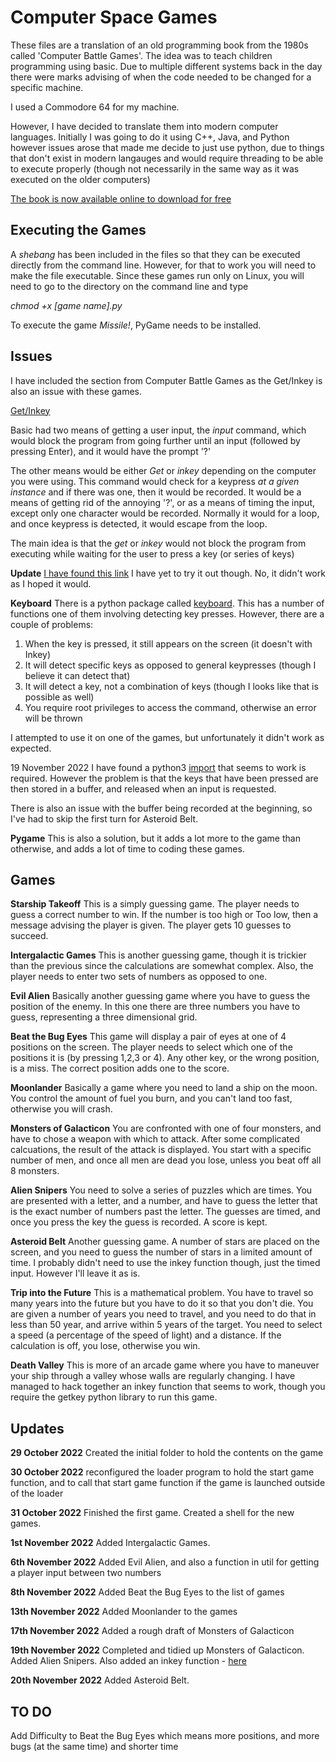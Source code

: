 # Computer Space Games

These files are a translation of an old programming book from the 1980s
called 'Computer Battle Games'. The idea was to teach children programming
using basic. Due to multiple different systems back in the day there were marks
advising of when the code needed to be changed for a specific machine.

I used a Commodore 64 for my machine.

However, I have decided to translate them into modern computer languages. Initially
I was going to do it using C++, Java, and Python however issues arose that made me
decide to just use python, due to things that don't exist in modern langauges and would
require threading to be able to execute properly (though not necessarily in the same way
as it was executed on the older computers)

[The book is now available online to download for free](https://drive.google.com/file/d/0Bxv0SsvibDMTNlMwTi1PTlVxc2M/view?resourcekey=0-kaU6eyAmIVhT3_H8RkHfHA)

## Executing the Games

A *shebang* has been included in the files so that they can be executed directly from the
command line. However, for that to work you will need to make the file executable. Since these
games run only on Linux, you will need to go to the directory on the command line and type

*chmod +x [game name].py*

To execute the game *Missile!*, PyGame needs to be installed.

## Issues

I have included the section from Computer Battle Games as the Get/Inkey is also an issue with these games.

<ins>Get/Inkey</ins>

Basic had two means of getting a user input, the *input* command, which would block the
program from going further until an input (followed by pressing Enter), and it would 
have the prompt '?'

The other means would be either *Get* or *inkey* depending on the computer you were using. This
command would check for a keypress *at a given instance* and if there was one, then it would be recorded.
It would be a means of getting rid of the annoying '?', or as a means of timing the input, except
only one character would be recorded. Normally it would for a loop, and once keypress is detected, it
would escape from the loop.

The main idea is that the *get* or *inkey* would not block the program from executing while waiting
for the user to press a key (or series of keys)

**Update**
[I have found this link](https://stackoverflow.com/questions/60896414/python-preferably-3-equivalent-to-inkey)
I have yet to try it out though.
No, it didn't work as I hoped it would.

**Keyboard**
There is a python package called [keyboard](https://pypi.org/project/keyboard/). This has a number of functions
one of them involving detecting key presses. However, there are a couple of problems:

1) When the key is pressed, it still appears on the screen (it doesn't with Inkey)
2) It will detect specific keys as opposed to general keypresses (though I believe it can detect that)
3) It will detect a key, not a combination of keys (though I looks like that is possible as well)
4) You require root privileges to access the command, otherwise an error will be thrown

I attempted to use it on one of the games, but unfortunately it didn't work as expected.

19 November 2022
I have found a python3 [import](https://pypi.org/project/pynput/) that seems to work is required. However
the problem is that the keys that have been pressed are then stored in a buffer, and released when an input is
requested.

There is also an issue with the buffer being recorded at the beginning, so I've had to skip the first turn 
for Asteroid Belt.

**Pygame**
This is also a solution, but it adds a lot more to the game than otherwise, and adds a lot of time to coding these
games.

## Games

**Starship Takeoff**
This is a simply guessing game. The player needs to guess a correct number to win. If the number is too high or
Too low, then a message advising the player is given. The player gets 10 guesses to succeed.

**Intergalactic Games**
This is another guessing game, though it is trickier than the previous since the calculations are somewhat complex.
Also, the player needs to enter two sets of numbers as opposed to one.

**Evil Alien**
Basically another guessing game where you have to guess the position of the enemy. In this one there are three numbers
you have to guess, representing a three dimensional grid.

**Beat the Bug Eyes**
This game will display a pair of eyes at one of 4 positions on the screen. The player needs to select which one of the
positions it is (by pressing 1,2,3 or 4). Any other key, or the wrong position, is a miss. The correct position adds
one to the score.

**Moonlander**
Basically a game where you need to land a ship on the moon. You control the amount of fuel you burn, and you can't land too fast, otherwise you will crash.

**Monsters of Galacticon**
You are confronted with one of four monsters, and have to chose a weapon with which to attack. After some complicated
calcuations, the result of the attack is displayed. You start with a specific number of men, and once all men are dead
you lose, unless you beat off all 8 monsters.

**Alien Snipers**
You need to solve a series of puzzles which are times. You are presented with a letter, and a number, and have to guess
the letter that is the exact number of numbers past the letter. The guesses are timed, and once you press the key
the guess is recorded. A score is kept.

**Asteroid Belt**
Another guessing game. A number of stars are placed on the screen, and you need to guess the number of stars in
a limited amount of time. I probably didn't need to use the inkey function though, just the timed input. However
I'll leave it as is.

**Trip into the Future**
This is a mathematical problem. You have to travel so many years into the future but you have to do it so that you
don't die. You are given a number of years you need to travel, and you need to do that in less than 50 year, and
arrive within 5 years of the target. You need to select a speed (a percentage of the speed of light) and a distance.
If the calculation is off, you lose, otherwise you win.

**Death Valley**
This is more of an arcade game where you have to maneuver your ship through a valley whose walls are regularly
changing. I have managed to hack together an inkey function that seems to work, though you require the getkey 
python library to run this game.

## Updates
**29 October 2022**
Created the initial folder to hold the contents on the game

**30 October 2022**
reconfigured the loader program to hold the start game function, and to call that start game function if the game
is launched outside of the loader

**31 October 2022**
Finished the first game. Created a shell for the new games.

**1st November 2022**
Added Intergalactic Games.

**6th November 2022**
Added Evil Alien, and also a function in util for getting a player input between two numbers

**8th November 2022**
Added Beat the Bug Eyes to the list of games

**13th November 2022**
Added Moonlander to the games

**17th November 2022**
Added a rough draft of Monsters of Galacticon

**19th November 2022**
Completed and tidied up Monsters of Galacticon.
Added Alien Snipers.
Also added an inkey function - [here](https://pypi.org/project/pynput/)

**20th November 2022**
Added Asteroid Belt.

## TO DO
Add Difficulty to Beat the Bug Eyes which means more positions, and more bugs (at the same time) and shorter time

